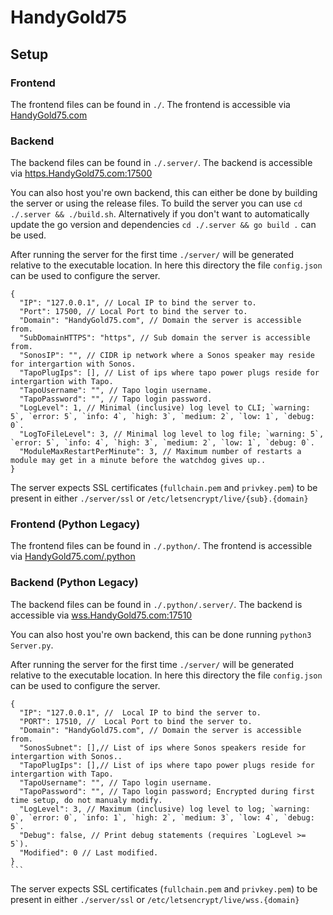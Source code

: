 # HandyGold75

## Setup

### Frontend

The frontend files can be found in `./`.
The frontend is accessible via [HandyGold75.com](https://HandyGold75.com)

### Backend

The backend files can be found in `./.server/`.
The backend is accessible via [https.HandyGold75.com:17500](https://https.HandyGold75.com:17500)

You can also host you're own backend, this can either be done by building the server or using the release files.
To build the server you can use `cd ./.server && ./build.sh`.
Alternatively if you don't want to automatically update the go version and dependencies `cd ./.server && go build .` can be used.

After running the server for the first time `./server/` will be generated relative to the executable location.
In here this directory the file `config.json` can be used to configure the server.

```jsonc
{
  "IP": "127.0.0.1", // Local IP to bind the server to.
  "Port": 17500, // Local Port to bind the server to.
  "Domain": "HandyGold75.com", // Domain the server is accessible from.
  "SubDomainHTTPS": "https", // Sub domain the server is accessible from.
  "SonosIP": "", // CIDR ip network where a Sonos speaker may reside for intergartion with Sonos.
  "TapoPlugIps": [], // List of ips where tapo power plugs reside for intergartion with Tapo.
  "TapoUsername": "", // Tapo login username.
  "TapoPassword": "", // Tapo login password.
  "LogLevel": 1, // Minimal (inclusive) log level to CLI; `warning: 5`, `error: 5`, `info: 4`, `high: 3`, `medium: 2`, `low: 1`, `debug: 0`.
  "LogToFileLevel": 3, // Minimal log level to log file; `warning: 5`, `error: 5`, `info: 4`, `high: 3`, `medium: 2`, `low: 1`, `debug: 0`.
  "ModuleMaxRestartPerMinute": 3, // Maximum number of restarts a module may get in a minute before the watchdog gives up..
}
```

The server expects SSL certificates (`fullchain.pem` and `privkey.pem`) to be present in either `./server/ssl` or `/etc/letsencrypt/live/{sub}.{domain}`

### Frontend (Python Legacy)

The frontend files can be found in `./.python/`.
The frontend is accessible via [HandyGold75.com/.python](https://HandyGold75.com/.python)

### Backend (Python Legacy)

The backend files can be found in `./.python/.server/`.
The backend is accessible via [wss.HandyGold75.com:17510](WSS://wss.HandyGold75.com:17510)

You can also host you're own backend, this can be done running `python3 Server.py`.

After running the server for the first time `./server/` will be generated relative to the executable location.
In here this directory the file `config.json` can be used to configure the server.

````jsonc
{
  "IP": "127.0.0.1", //  Local IP to bind the server to.
  "PORT": 17510, //  Local Port to bind the server to.
  "Domain": "HandyGold75.com", // Domain the server is accessible from.
  "SonosSubnet": [],// List of ips where Sonos speakers reside for intergartion with Sonos..
  "TapoPlugIps": [],// List of ips where tapo power plugs reside for intergartion with Tapo.
  "TapoUsername": "", // Tapo login username.
  "TapoPassword": "", // Tapo login password; Encrypted during first time setup, do not manualy modify.
  "LogLevel": 3, // Maximum (inclusive) log level to log; `warning: 0`, `error: 0`, `info: 1`, `high: 2`, `medium: 3`, `low: 4`, `debug: 5`.
  "Debug": false, // Print debug statements (requires `LogLevel >= 5`).
  "Modified": 0 // Last modified.
}
```
````

The server expects SSL certificates (`fullchain.pem` and `privkey.pem`) to be present in either `./server/ssl` or `/etc/letsencrypt/live/wss.{domain}`

